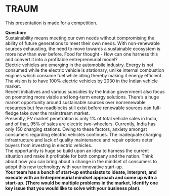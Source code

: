 # TRAUM

This presentation is made for a competition.</span>

**Question:**</br>
Sustainability means meeting our own needs without compromising the ability of
future generations to meet their own needs. With non-renewable sources
exhausting, the need to move towards a sustainable ecosystem is more now than ever
before. Food for thought - How can one harness this and convert it into a profitable
entrepreneurial model?</br>
Electric vehicles are emerging in the automobile industry. Energy is not consumed while
the electric vehicle is stationary, unlike internal combustion engines which consume fuel
while idling thereby making it energy efficient. The vision is to have 100% electric
vehicles by 2030 in the Indian vehicle market.</br>
Recent initiatives and various subsidies by the Indian government also focus on
promoting more viable and long-term energy solutions. There’s a huge market
opportunity around sustainable sources over nonrenewable resources but few
roadblocks still exist before renewable sources can full-fledge take over the mainstream
market.</br>
Presently, EV market penetration is only 1% of total vehicle sales in India, and of that,
95% of sales are electric two-wheelers. Currently, India has only 150 charging stations.
Owing to these factors, anxiety amongst consumers regarding electric vehicles
continues. The inadequate charging infrastructure and lack of quality maintenance and
repair options deter buyers from investing in electric vehicles.</br>
The opportunity is huge so build upon an idea to harness the current situation and make
it profitable for both company and the nation. Think about how you can bring about a
change in the mindset of consumers to adopt this new technology with your innovative
start-up.</br>
**Your team has a bunch of start-up enthusiasts to ideate, interpret, and execute with an
Entrepreneurial mindset approach and come up with a start-up. (There would be multiple
problems in the market, Identify one key issue that you would like to solve with your
business plan).**</span>
